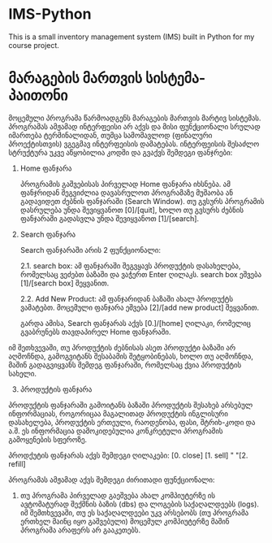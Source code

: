 # IMS-Python  
This is a small inventory management system (IMS) built in Python 
for my course project.

# მარაგების მართვის სისტემა-პაითონი   

მოცემული პროგრამა წარმოადგენს მარაგების მართვის მარტივ სისტემას.
პროგრამას ამჟამად ინტერფეისი არ აქვს და მისი ფუნქციონალი სრულად
იმართება ტერმინალიდან, თუმცა სამომავლოდ (ფინალური პროექტისთვის)
ვგეგმავ ინტერფეისის დამატებას. ინტერფეისის შესაძლო სტრუქტურა უკვე 
აწყობილია კოდში და გვაქვს შემდეგი ფანჯრები:

1. Home ფანჯარა  

    პროგრამის გაშვებისას პირველად Home ფანჯარა იხსნება. ამ ფანჯრიდან
    შეგვიძლია დავასრულოთ პროგრამაზე მუშაობა ან გადავიდეთ ძებნის
    ფანჯარაში (Search Window). თუ გვსურს პროგრამის დასრულება უნდა
    შევიყვანოთ [0]/[quit], ხოლო თუ გვსურს ძებნის ფანჯარაში გადასვლა
    უნდა შევიყვანოთ [1]/[search].

2. Search ფანჯარა

    Search ფანჯარაში არის 2 ფუნქციონალი: 
    
    2.1. search box: ამ ფანჯარაში შეგვყავს პროდუქტის დასახელება,
    რომელსაც ვეძებთ ბაზაში და ვაჭერთ Enter ღილაკს. search box 
    ეშვება [1]/[search box] შეყვანით.
    
    2.2. Add New Product: ამ ფანჯარიდან ბაზაში ახალ პროდუქტს 
    ვამატებთ. მოცემული ფანჯარა ეშვება [2]/[add new product] შეყვანით.

    გარდა ამისა, Search ფანჯარას აქვს [0.]/[home] ღილაკი, რომელიც
    გვაბრუნებს თავდაპირელ Home ფანჯარაში.

იმ შეთხვევაში, თუ პროდუქტის ძებნისას ასეთ პროდუქტი ბაზაში არ
აღმოჩნდა, გამოგვიტანს შესაბამის შეტყობინებას, ხოლო თუ აღმოჩნდა,
მაშინ გადაგვიყვანს შემდეგ ფანჯარაში, რომელსაც ქვია პროდუქტის სახელი.

3. პროდუქტის ფანჯარა

პროდუქტის ფანჯარაში გამოიტანს ბაზაში პროდუქტის შესახებ არსებულ 
ინფორმაციას, როგორიცაა მაგალითად პროდუქტის ინგლისური დასახელება,
პროდუქტის ერთეული, რაოდენობა, ფასი, შტრიხ-კოდი და ა.შ. ეს 
ინფორმაცია დამოკიდებულია კონკრეტული პროგრამის გამოყენების სფეროზე.

პროდქუტის ფანჯარას აქვს შემდეგი ღილაკები: [0. close] [1. sell] "
              "[2. refill]



პროგრამას ამჟამად აქვს შემდეგი ძირითადი ფუნქციონალი:

1. თუ პროგრამა პირველად გაეშვება ახალ კომპიუტერზე ის ავტომატურად
შექმნის ბაზის (dbs) და ლოგების საქაღალდეებს (logs). იმ შემთხვევაში, 
თუ ეს საქაღალდეები უკვ არსებობს (თუ პროგრამა ერთხელ მაინც 
იყო გაშვებული) მოცემულ კომპიუტერზე მაშინ პროგრამა არაფერს არ 
გააკეთებს.
